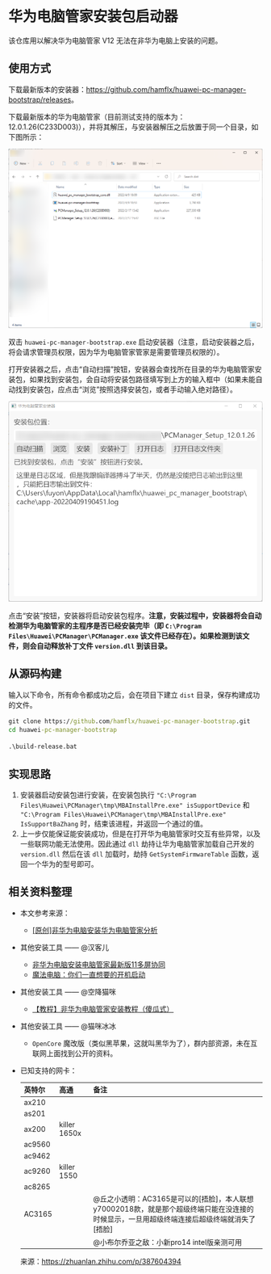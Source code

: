 # 华为电脑管家安装包启动器

该仓库用以解决华为电脑管家 V12 无法在非华为电脑上安装的问题。

## 使用方式

下载最新版本的安装器：<https://github.com/hamflx/huawei-pc-manager-bootstrap/releases>。

下载最新版本的华为电脑管家（目前测试支持的版本为：12.0.1.26(C233D003)），并将其解压，与安装器解压之后放置于同一个目录，如下图所示：

![解压位置](./docs/images/location.png "解压后的位置")

双击 `huawei-pc-manager-bootstrap.exe` 启动安装器（注意，启动安装器之后，将会请求管理员权限，因为华为电脑管家管家是需要管理员权限的）。

打开安装器之后，点击“自动扫描”按钮，安装器会查找所在目录的华为电脑管家安装包，如果找到安装包，会自动将安装包路径填写到上方的输入框中（如果未能自动找到安装包，应点击“浏览”按照选择安装包，或者手动输入绝对路径）。

![安装器自动扫描](./docs/images/install.png "安装器自动扫描")

点击“安装”按钮，安装器将启动安装包程序。**注意，安装过程中，安装器将会自动检测华为电脑管家的主程序是否已经安装完毕（即 `C:\Program Files\Huawei\PCManager\PCManager.exe` 该文件已经存在）。如果检测到该文件，则会自动释放补丁文件 `version.dll` 到该目录。**

## 从源码构建

输入以下命令，所有命令都成功之后，会在项目下建立 `dist` 目录，保存构建成功的文件。

```cmd
git clone https://github.com/hamflx/huawei-pc-manager-bootstrap.git
cd huawei-pc-manager-bootstrap

.\build-release.bat
```

## 实现思路

1. 安装器启动安装包进行安装，在安装包执行 `"C:\Program Files\Huawei\PCManager\tmp\MBAInstallPre.exe" isSupportDevice` 和 `"C:\Program Files\Huawei\PCManager\tmp\MBAInstallPre.exe" IsSupportBaZhang` 时，结束该进程，并返回一个通过的值。
2. 上一步仅能保证能安装成功，但是在打开华为电脑管家时交互有些异常，以及一些联网功能无法使用。因此通过 `dll` 劫持让华为电脑管家加载自己开发的 `version.dll` 然后在该 `dll` 加载时，劫持 `GetSystemFirmwareTable` 函数，返回一个华为的型号即可。

## 相关资料整理

- 本文参考来源：

  - [[原创]非华为电脑安装华为电脑管家分析](https://bbs.pediy.com/thread-270682.htm)

- 其他安装工具 —— @汉客儿

  - [非华为电脑安装电脑管家最新版11多屏协同](https://www.hankeer.org/article/non-huawei-computer-install-pcmanager.html)
  - [魔法电脑：你们一直想要的开机启动](https://www.hankeer.org/article/magiccomputer_1.1.3.5.html)

- 其他安装工具 —— @空降猫咪

  - [【教程】非华为电脑管家安装教程（傻瓜式）](https://club.huawei.com/thread-30452752-1-1.html)

- 其他安装工具 —— @猫咪冰冰

  - `OpenCore` 魔改版（类似黑苹果，这就叫黑华为了），群内部资源，未在互联网上面找到公开的资料。

- 已知支持的网卡：

  | 英特尔 | 高通 | 备注 |
  | --- | --- | --- |
  | ax210 | | |
  | as201 | | |
  | ax200 | killer 1650x | |
  | ac9560 | | |
  | ac9462 | | |
  | ac9260 | killer 1550 | |
  | ac8265 | | |
  | AC3165 | | @丘之小透明：AC3165是可以的[捂脸]，本人联想y70002018款，就是那个超级终端只能在没连接的时候显示，一旦用超级终端连接后超级终端就消失了[捂脸] |
  | | | @小布尔乔亚之敌：小新pro14 intel版亲测可用 |

  来源：<https://zhuanlan.zhihu.com/p/387604394>
